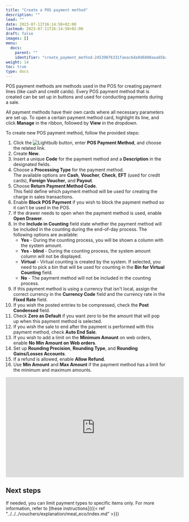 ```yaml
---
title: "Create a POS payment method"
description: ""
lead: ""
date: 2023-07-11T16:14:58+02:00
lastmod: 2023-07-11T16:14:58+02:00
draft: false
images: []
menu:
  docs:
    parent: ""
    identifier: "create_payment_method-24539076331faeac6da9d6808aaa65ba"
weight: 14
toc: true
type: docs
---
```


POS payment methods are methods used in the POS for creating payment lines (like cash and credit cards). Every POS payment method that is created can be set up in buttons and used for conducting payments during a sale.

All payment methods have their own cards where all necessary parameters are set up. To open a certain payment method card, highlight its line, and click **Manage** in the ribbon, followed by **View** in the dropdown. 

To create new POS payment method, follow the provided steps:

1. Click the ![Lightbulb](Lightbulb_icon.PNG) button, enter **POS Payment Method**, and choose the related link. 
2. Create **New**.
3. Insert a unique **Code** for the payment method and a **Description** in the designated fields.
4. Choose a **Processing Type** for the payment method.      
   The available options are **Cash**, **Voucher**, **Check**, **EFT** (used for credit cards), **Foreign Voucher**, and **Payout**.
5. Choose **Return Payment Method Code**.    
   This field define which payment method will be used for creating the charge in sales transactions.
6. Enable **Block POS Payment** if you wish to block the payment method so it can't be used in the POS.
7. If the drawer needs to open when the payment method is used, enable **Open Drawer**.
8. In the **Include in Counting** field state whether the payment method will be included in the counting during the end-of-day process. The following options are available:
   - **Yes** - During the counting process, you will be shown a column with the system amount.
   - **Yes - blind** - During the counting process, the system amount column will not be displayed.
   - **Virtual** - Virtual counting is created by the system. If selected, you need to pick a bin that will be used for counting in the **Bin for Virtual Counting** field.
   - **No** - The payment method will not be included in the counting process.
9. If this payment method is using a currency that isn't local, assign the correct currency in the **Currency Code** field and the currency rate in the **Fixed Rate** field.
10. If you wish the posted entries to be compressed, check the **Post Condensed** field.
11. Check **Zero as Default** if you want zero to be the amount that will pop up when this payment method is selected.
12. If you wish the sale to end after the payment is performed with this payment method, check **Auto End Sale**.
13. If you wish to add a limit on the **Minimum Amount** on web orders, enable **No Min Amount on Web orders**.
14. Set up **Rounding Precision**, **Rounding Type**, and **Rounding Gains/Losses Accounts**.
15. If a refund is allowed, enable **Allow Refund**.
16. Use **Min Amount** and **Max Amount** if the payment method has a limit for the minimum and maximum amounts.

<iframe width="560" height="315" src="https://www.youtube.com/embed/czGJ2OqvsNw" title="YouTube video player" frameborder="0" allow="accelerometer; autoplay; clipboard-write; encrypted-media; gyroscope; picture-in-picture; web-share" allowfullscreen></iframe>

## Next steps

If needed, you can limit payment types to specific items only. For more information, refer to [these instructions]({{< ref "../../../vouchers/explanation/meal_eco/index.md" >}})
